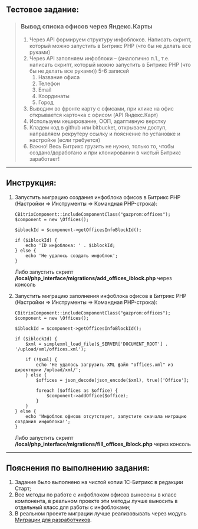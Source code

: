 ## Тестовое задание:
>### Вывод списка офисов через Яндекс.Карты
> 1. Через API формируем структуру инфоблоков. Написать скрипт, который можно запустить в Битрикс PHP (что бы не делать все руками)
> 2. Через API заполняем инфоблоки – (аналогично п.1., т.е. написать скрипт, который можно запустить в Битрикс PHP (что бы не делать все руками)) 5-6 записей
>    1. Название офиса
>    2. Телефон
>    3. Email
>    4. Координаты
>    5. Город
> 3. Выводим во фронте карту с офисами, при клике на офис открывается карточка с офисом (API Яндекс.Карт)
> 4. Используем кеширование, ООП, адаптивную верстку
> 5. Кладем код в github или bitbucket, открываем доступ, направляем рекрутеру ссылку и пояснение по установке и настройке (если требуется)
> 6. Важно! Весь Битрикс грузить не нужно, только то, чтобы создано/доработано и при клонировании в чистый Битрикс заработает!

---

## Инструкция:
1. Запустить миграцию создания инфоблока офисов в Битрикс PHP (Настройки => Инструменты => Командная PHP-строка):
    ```
    CBitrixComponent::includeComponentClass("gazprom:offices");
    $component = new \Offices();
    
    $iblockId = $component->getOfficesInfoBlockId();
    
    if ($iblockId) {
        echo 'ID инфоблока: ' . $iblockId;
    } else {
        echo 'Не удалось создать инфоблок';
    }
    ```
    Либо запустить скрипт **/local/php_interface/migrations/add_offices_iblock.php** через консоль

2. Запустить миграцию заполнения инфоблока офисов в Битрикс PHP (Настройки => Инструменты => Командная PHP-строка):
    ```
    CBitrixComponent::includeComponentClass("gazprom:offices");
    $component = new \Offices();
    
    $iblockId = $component->getOfficesInfoBlockId();
    
    if ($iblockId) {
        $xml = simplexml_load_file($_SERVER['DOCUMENT_ROOT'] . '/upload/xml/offices.xml');
    
        if (!$xml) {
            echo 'Не удалось загрузить XML файл "offices.xml" из директории /upload/xml/';
        } else {
            $offices = json_decode(json_encode($xml), true)['Office'];
    
            foreach ($offices as $office) {
                $component->addOffice($office);
            }
        }
    } else {
        echo 'Инфоблок офисов отсутствует, запустите сначала миграцию создания инфоблока!';
    }
    ```
    Либо запустить скрипт **/local/php_interface/migrations/fill_offices_iblock.php** через консоль

---

## Пояснения по выполнению задания:
1. Задание было выполнено на чистой копии 1С-Битрикс в редакции Старт;
2. Все методы по работе с инфоблоком офисов вынесены в класс компонента, в реальном проекте эти методы лучше выносить в отдельный класс для работы с инфоблоками;
3. В реальном проекте миграции лучше реализовывать через модуль [Миграции для разработчиков](https://marketplace.1c-bitrix.ru/solutions/sprint.migration/).